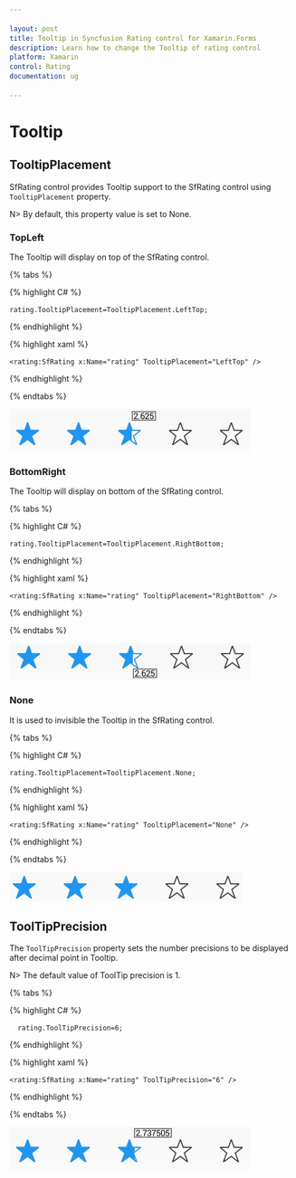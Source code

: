 ```yaml
---

layout: post
title: Tooltip in Syncfusion Rating control for Xamarin.Forms
description: Learn how to change the Tooltip of rating control
platform: Xamarin
control: Rating
documentation: ug

---
```



# Tooltip

## TooltipPlacement

SfRating control provides Tooltip support to the SfRating control using `TooltipPlacement` property. 

N> By default, this property value is set to None.

### TopLeft 

The Tooltip will display on top of the SfRating control. 

{% tabs %}

{% highlight C# %}

	rating.TooltipPlacement=TooltipPlacement.LeftTop;

{% endhighlight %} 

{% highlight xaml %}

	<rating:SfRating x:Name="rating" TooltipPlacement="LeftTop" />
	
{% endhighlight %}

{% endtabs %}

![](images/topLeft.jpg) 

### BottomRight

The Tooltip will display on bottom of the SfRating control.

{% tabs %}

{% highlight C# %}

	rating.TooltipPlacement=TooltipPlacement.RightBottom;

{% endhighlight %}

{% highlight xaml %}

	<rating:SfRating x:Name="rating" TooltipPlacement="RightBottom" />
	
{% endhighlight %}

{% endtabs %}

![](images/rightBottom.jpg)

### None

It is used to invisible the Tooltip in the SfRating control.

{% tabs %}

{% highlight C# %}

	rating.TooltipPlacement=TooltipPlacement.None;

{% endhighlight %}

{% highlight xaml %}

	<rating:SfRating x:Name="rating" TooltipPlacement="None" />
	
{% endhighlight %}

{% endtabs %}

![](images/null.jpg)

## ToolTipPrecision

The `ToolTipPrecision` property sets the number precisions to be displayed after decimal point in Tooltip. 

N> The default value of ToolTip precision is 1.

{% tabs %}

{% highlight C# %}

      rating.ToolTipPrecision=6;

{% endhighlight %}

{% highlight xaml %}

	<rating:SfRating x:Name="rating" ToolTipPrecision="6" />
	
{% endhighlight %}

{% endtabs %}

![](images/toolTipPrecision.jpg)